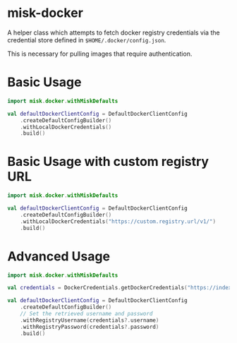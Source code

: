 # misk-docker

A helper class which attempts to fetch docker registry credentials via the credential store defined
in `$HOME/.docker/config.json`.

This is necessary for pulling images that require authentication.

# Basic Usage

```kotlin
import misk.docker.withMiskDefaults

val defaultDockerClientConfig = DefaultDockerClientConfig
    .createDefaultConfigBuilder()
    .withLocalDockerCredentials()
    .build()
```

# Basic Usage with custom registry URL

```kotlin
import misk.docker.withMiskDefaults

val defaultDockerClientConfig = DefaultDockerClientConfig
    .createDefaultConfigBuilder()
    .withLocalDockerCredentials("https://custom.registry.url/v1/")
    .build()
```

# Advanced Usage

```kotlin
import misk.docker.withMiskDefaults

val credentials = DockerCredentials.getDockerCredentials("https://index.docker.io/v1/")

val defaultDockerClientConfig = DefaultDockerClientConfig
    .createDefaultConfigBuilder()
    // Set the retrieved username and password
    .withRegistryUsername(credentials?.username)
    .withRegistryPassword(credentials?.password)
    .build()
```
